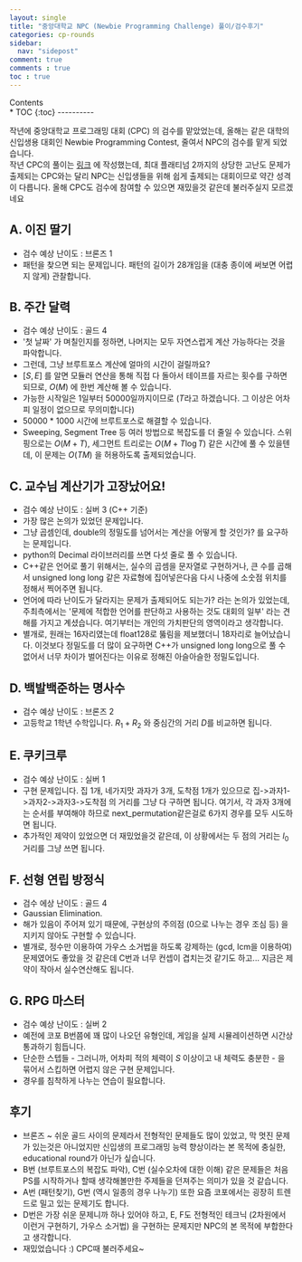 ```yaml
---
layout: single
title: "중앙대학교 NPC (Newbie Programming Challenge) 풀이/검수후기"
categories: cp-rounds
sidebar:
  nav: "sidepost"
comment: true
comments : true
toc : true
---
```

<div id="toc">
Contents
</div>
* TOC
{:toc}
----------

작년에 중앙대학교 프로그래밍 대회 (CPC) 의 검수를 맡았었는데, 올해는 같은 대학의 신입생용 대회인 Newbie Programming Contest, 줄여서 NPC의 검수를 맡게 되었습니다.  
작년 CPC의 풀이는 [링크](https://gratus-blog.tistory.com/128) 에 작성했는데, 최대 플래티넘 2까지의 상당한 고난도 문제가 출제되는 CPC와는 달리 NPC는 신입생들을 위해 쉽게 출제되는 대회이므로 약간 성격이 다릅니다. 올해 CPC도 검수에 참여할 수 있으면 재밌을것 같은데 불러주실지 모르겠네요 

## A. 이진 딸기
- 검수 예상 난이도 : 브론즈 1
- 패턴을 찾으면 되는 문제입니다. 패턴의 길이가 28개임을 (대충 종이에 써보면 어렵지 않게) 관찰합니다. 

## B. 주간 달력 
- 검수 예상 난이도 : 골드 4 
- '첫 날짜' 가 며칠인지를 정하면, 나머지는 모두 자연스럽게 계산 가능하다는 것을 파악합니다.
- 그런데, 그냥 브루트포스 계산에 얼마의 시간이 걸릴까요?
- $[S, E]$ 를 알면 모듈러 연산을 통해 직접 다 돌아서 테이프를 자르는 횟수를 구하면 되므로, $O(M)$ 에 한번 계산해 볼 수 있습니다.
- 가능한 시작일은 1일부터 50000일까지이므로 ($T$라고 하겠습니다. 그 이상은 어차피 일정이 없으므로 무의미합니다)
- 50000 * 1000 시간에 브루트포스로 해결할 수 있습니다. 
- Sweeping, Segment Tree 등 여러 방법으로 복잡도를 더 줄일 수 있습니다. 스위핑으로는 $O(M + T)$, 세그먼트 트리로는 $O(M + T\log T)$ 같은 시간에 풀 수 있을텐데, 이 문제는 $O(TM)$ 을 허용하도록 출제되었습니다. 

## C. 교수님 계산기가 고장났어요!
- 검수 예상 난이도 : 실버 3 (C++ 기준)
- 가장 많은 논의가 있었던 문제입니다.
- 그냥 곱셈인데, double의 정밀도를 넘어서는 계산을 어떻게 할 것인가? 를 요구하는 문제입니다.
- python의 Decimal 라이브러리를 쓰면 다섯 줄로 풀 수 있습니다. 
- C++같은 언어로 풀기 위해서는, 실수의 곱셈을 문자열로 구현하거나, 큰 수를 곱해서 unsigned long long 같은 자료형에 집어넣은다음 다시 나중에 소숫점 위치를 정해서 찍어주면 됩니다. 
- 언어에 따라 난이도가 달라지는 문제가 출제되어도 되는가? 라는 논의가 있었는데, 주최측에서는 '문제에 적합한 언어를 판단하고 사용하는 것도 대회의 일부' 라는 견해를 가지고 계셨습니다. 여기부터는 개인의 가치판단의 영역이라고 생각합니다.
- 별개로, 원래는 16자리였는데 float128로 뚫림을 제보했더니 18자리로 늘어났습니다. 이것보다 정밀도를 더 많이 요구하면 C++가 unsigned long long으로 풀 수 없어서 너무 차이가 벌어진다는 이유로 정해진 아슬아슬한 정밀도입니다. 

## D. 백발백준하는 명사수
- 검수 예상 난이도 : 브론즈 2 
- 고등학교 1학년 수학입니다. $R_1 + R_2$ 와 중심간의 거리 $D$를 비교하면 됩니다.  

## E. 쿠키크루 
- 검수 예상 난이도 : 실버 1
- 구현 문제입니다. 집 1개, 네가지맛 과자가 3개, 도착점 1개가 있으므로 집->과자1->과자2->과자3->도착점 의 거리를 그냥 다 구하면 됩니다. 여기서, 각 과자 3개에는 순서를 부여해야 하므로 next_permutation같은걸로 6가지 경우를 모두 시도하면 됩니다.
- 추가적인 제약이 있었으면 더 재밌었을것 같은데, 이 상황에서는 두 점의 거리는 $l_0$ 거리를 그냥 쓰면 됩니다.

## F. 선형 연립 방정식
- 검수 에상 난이도 : 골드 4
- Gaussian Elimination.
- 해가 있음이 주어져 있기 때문에, 구현상의 주의점 (0으로 나누는 경우 조심 등) 을 지키지 않아도 구현할 수 있습니다. 
- 별개로, 정수만 이용하여 가우스 소거법을 하도록 강제하는 (gcd, lcm을 이용하여) 문제였어도 좋았을 것 같은데 C번과 너무 컨셉이 겹치는것 같기도 하고... 지금은 제약이 작아서 실수연산해도 됩니다.

## G. RPG 마스터
- 검수 예상 난이도 : 실버 2
- 예전에 코포 B번쯤에 꽤 많이 나오던 유형인데, 게임을 실제 시뮬레이션하면 시간상 통과하기 힘듭니다. 
- 단순한 스텝들 - 그러니까, 어차피 적의 체력이 $S$ 이상이고 내 체력도 충분한 - 을 묶어서 스킵하면 어렵지 않은 구현 문제입니다.
- 경우를 침착하게 나누는 연습이 필요합니다.

## 후기 
- 브론즈 ~ 쉬운 골드 사이의 문제라서 전형적인 문제들도 많이 있었고, 막 멋진 문제가 있는것은 아니었지만 신입생의 프로그래밍 능력 향상이라는 본 목적에 충실한, educational round가 아닌가 싶습니다.
- B번 (브루트포스의 복잡도 파악), C번 (실수오차에 대한 이해) 같은 문제들은 처음 PS를 시작하거나 할때 생각해볼만한 주제들을 던져주는 의미가 있을 것 같습니다. 
- A번 (패턴찾기), G번 (역시 일종의 경우 나누기) 또한 요즘 코포에서는 굉장히 트렌드로 밀고 있는 문제기도 합니다. 
- D번은 가장 쉬운 문제니까 하나 있어야 하고, E, F도 전형적인 테크닉 (2차원에서 이런거 구현하기, 가우스 소거법) 을 구현하는 문제지만 NPC의 본 목적에 부합한다고 생각합니다. 
- 재밌었습니다 :) CPC때 불러주세요~